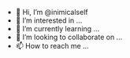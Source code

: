 - 👋 Hi, I’m @inimicalself
- 👀 I’m interested in ...
- 🌱 I’m currently learning ...
- 💞️ I’m looking to collaborate on ...
- 📫 How to reach me ...

<!---
inimicalself/inimicalself is a ✨ special ✨ repository because its `README.md` (this file) appears on your GitHub profile.
You can click the Preview link to take a look at your changes.
--->
